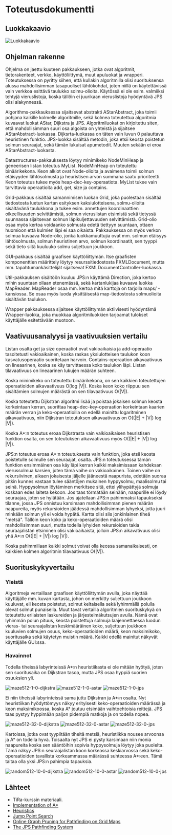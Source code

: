 # Toteutusdokumentti

## Luokkakaavio
![Luokkakaavio](luokkakaavio.png)

## Ohjelman rakenne
Ohjelma on jaettu kuuteen pakkaukseen, jotka ovat algoritmit, tietorakenteet, verkko, käyttöliittymä, muut apuluokat ja wrapperi. Toteutuksessa on pyritty siihen, että kullakin algoritmilla olisi suorituksensa alussa mahdollisimman tasapuoliset lähtökohdat, joten niillä on käytettävissä vain verkkoa esittävä taulukko solmu-olioita. Käytössä ei ole esim. valmiiksi tehtyjä vieruslistoja, koska tällöin ei juurikaan vieruslistoja hyödyntävä JPS olisi alakynnessä.

Algorithms-pakkauksessa sijaitsevat abstrakti AStarAbstract, joka toimii pohjana kaikille kolmelle algoritmille, sekä kolmea toteutettua algoritmia kuvaavat luokat AStar, Dijkstra ja JPS. Algoritmiluokat on kirjoitettu siten, että mahdollisimman suuri osa algoista on yhteistä ja sijaitsee AStarAbstract-luokassa. Dijksrta-luokassa on täten vain luvun 0 palauttava heuristinen funktio. JPS-luokka sisältää metodin, joka etsii keosta poistetun solmun seuraajat, sekä tämän lukuisat apumetodit. Muuten sekään ei eroa AStarAbstract-luokasta.

Datastructures-pakkauksesta löytyy minimikeko NodeMinHeap ja geneerisen listan toteutus MyList. NodeMinHeap on toteutettu binäärikekona. Keon alkiot ovat Node-olioita ja avaimena toimii solmun etäisyyden lähtösolmusta ja heuristisen arvon summana saatu prioriteetti. Keon toteutus tukee myös heap-dec-key-operaatiota. MyList tukee vain tarvittavia operaatioita add, get, size ja contains.

Grid-pakkaus sisältää samannimisen luokan Grid, joka puolestaan sisältää tiedostosta luetun kartan esityksen kaksiulotteisena, solmu-olioita sisältävänä taulukkona ja tukee esim. annettujen koordinaattien oikeellisuuden selvittämistä, solmun vieruslistan etsimistä sekä tietyssä suunnassa sijaitsevan solmun läpikuljettavuuden selvittämistä. Grid-olio osaa myös kertoa voidaanko solmusta edetä tiettyyn suuntaan, ottaen huomioon että kulmien läpi ei saa oikaista. Pakkauksessa on myös verkon solmua kuvaava Node-olio, jonka luokkamuuttujia ovat mm. solmun etäisyys lähtösolmusta, solmun heuristinen arvo, solmun koordinaatit, sen tyyppi sekä tieto siitä kuuluuko solmu suljettuun joukkoon.

GUI-pakkaus sisältää graafisen käyttöliittymän. Itse graafisten komponenttien määrittely löytyy resurssitiedostosta FXMLDocument, mutta mm. tapahtumankäsittelijät sijaitsevat FXMLDocumentController-luokassa.

Util-pakkauksen sisältöön kuuluu JPS:n käyttämä Direction, joka kertoo mihin suuntaan ollaan etenemässä, sekä kartanlukijaa kuvaava luokka MapReader. MapReader osaa mm. kertoa mitä karttoja on tarjolla maps/ -kansiossa. Se osaa myös luoda yksittäisestä map-tiedostosta solmuolioita sisältävän taulukon.

Wrapper pakkauksessa sijaitsee käyttöliittymän aktiivisesti hyödyntämä Wrapper-luokka, joka muokkaa algoritmiluokkien tarjoamat tulokset käyttäjälle esitettävään muotoon.

## Vaativuusanalyysi ja vaativuuksien vertailu
Listan osalta get ja size operaatiot ovat vakioaikaisia ja add-operaatio tasoitetusti vakioaikainen, koska raskas yksiulotteisen taulukon koon kasvatusoperaatio suoritetaan harvoin. Contains-operaation aikavaativuus on lineaarinen, koska se käy tarvittaessa koko taulukon läpi. Listan tilavaativuus on lineaarinen lukujen määrän suhteen.

Koska minimikeko on toteutettu binäärikekona, on sen kaikkien toteutettujen operaatioiden aikavaativuus O(log |V|). Koska keon koko riippuu sen sisältämien solmujen määrästä on sen tilavaativuus O(|V|).

Koska toteutettu Dijkstran algoritmi lisää ja poistaa jokaisen solmun keosta korkeintaan kerran, suorittaa heap-dec-key-operaation korkeintaan kaarien määrän verran ja keko-operaatioilla on edellä mainittu logaritminen aikavaativuus, niin Dijkstran toteutuksen aikavaativuus on O((|E| + |V|) log |V|).

Koska A*:n toteutus eroaa Dijkstrasta vain valkioaikaisen heuristisen funktion osalta, on sen toteutuksen aikavaativuus myös O((|E| + |V|) log |V|).

JPS:n toteutus eroaa A*:n toteutuksesta vain funktion, joka etsii keosta poistetulle solmulle sen seuraajat, osalta. JPS:n toteutuksessa tämän funktion ensimmäinen osa käy läpi kerran kaikki maksimissaan kahdeksan vierussolmua karsien, joten tämä vaihe on vakioaikainen. Toinen vaihe on rekursiivinen, alkaen jokaisesta jäljelle jääneestä naapurista, edetään suoraa pitkin kunnes vastaan tulee sääntöjen mukainen hyppysolmu, maalisolmu tai seinä. Hyppysolmun löytäminen merkitsee sitä, ettei ylihypättyjä solmuja koskaan edes laiteta kekoon. Jos taas törmätään seinään, naapurille ei löydy seuraajaa, joten se hylätään. Jos ajatellaan JPS:n pahimmaksi tapaukseksi tilanne, jossa JPS onnistuu karsimaan mahdollisimman pienen määrän naapureita, myös rekursioiden jäädessä mahdollisimman lyhyeksi, jotta juuri minkään solmun yli ei voida hypätä. Kartta olisi siis jonkinlainen tiheä "metsä". Tällöin keon koko ja keko-operaatioiden määrä olisi mahdollisimman suuri, mutta todella lyhyiden rekursioiden takia seuraajalistan etsiminen olisi vakioaikaista, jolloin JPS:n aikavativuus olisi yhä A*:n O((|E| + |V|) log |V|).

Koska pahimmillaan kaikki solmut voivat olla keossa samanaikaisesti, on kaikkien kolmen algoritmin tilavaativuus O(|V|).

## Suorituskykyvertailu
### Yleistä
Algoritmeja vertaillaan graafisen käyttöliittymän avulla, joka näyttää käyttäjälle mm. kuvan kartasta, johon on merkitty suljettuun joukkoon kuuluvat, eli keosta poistetut, solmut keltaisella sekä lyhimmällä polulla olevat solmut punaisella. Muut tavat vertailla algoritmien suorituskykyä on toteutettu erilaisten laskureiden ja järjestelmäkutsujen avulla. Nämä ovat lyhimmän polun pituus, keosta poistettuja solmuja laajennettaessa luodun vieras- tai seuraajalistan keskimääräinen koko, suljettuun joukkoon kuuluvien solmujen osuus, keko-operaatioiden määrä, keon maksimikoko, suoritusaika sekä käytetyn muistin määrä. Kaikki edellä mainitut näkyvät käyttäjälle GUI:ssa.

### Havainnot
Todella tiheissä labyrinteissä A*:n heuristiikasta ei ole mitään hyötyä, joten sen suoritusaika on Dijkstran tasoa, mutta JPS osaa hyppiä suorien osuuksien yli.

![maze512-1-0-dijkstra](maze512-1-0-dijkstra.png)
![maze512-1-0-astar](maze512-1-0-astar.png)
![maze512-1-0-jps](maze512-1-0-jps.png)

Ei niin tiheissä labyrinteissä sama juttu Dijkstran ja A*:n osalta. Nyt heuristiikan hyödyttömyys näkyy erityisesti keko-operaatioiden määrässä ja keon maksimikoossa, koska A* joutuu etsimään vaihtoehtoisia reittejä. JPS taas pystyy hyppimään paljon pidempiä matkoja ja on todella nopea.

![maze512-32-0-dijkstra](maze512-32-0-dijkstra.png)
![maze512-32-0-astar](maze512-32-0-astar.png)
![maze512-32-0-jps](maze512-32-0-jps.png)

Kartoissa, jotka ovat tyypiltään tiheitä metsiä, heuristiikka nousee arvoonsa ja A* on todella hyvä. Toisaalta nyt JPS ei pysty karsimaan niin monia naapureita koska sen sääntöihin sopivia hyppysolmuja löytyy joka puolelta. Tämä näkyy JPS:n seuraajalistan koon korkeassa keskiarvossa sekä keko-operaatioiden tavallista korkeammassa määrässä suhteessa A*:een. Tämä taitaa olla yksi JPS:n pahimpia tapauksia.

![random512-10-0-dijkstra](random512-10-0-dijkstra.png)
![random512-10-0-astar](random512-10-0-astar.png)
![random512-10-0-jps](random512-10-0-jps.png)


## Lähteet
- TiRa-kurssin materiaali.
- [Implementation of A*](http://www.redblobgames.com/pathfinding/a-star/implementation.html)
- [Heuristics](http://theory.stanford.edu/~amitp/GameProgramming/Heuristics.html)
- [Jump Point Search](https://harablog.wordpress.com/2011/09/07/jump-point-search/)
- [Online Graph Pruning for Pathfinding on Grid Maps](http://users.cecs.anu.edu.au/~dharabor/data/papers/harabor-grastien-aaai11.pdf)
- [The JPS Pathfinding System](http://users.cecs.anu.edu.au/~dharabor/data/papers/harabor-grastien-socs12.pdf)
